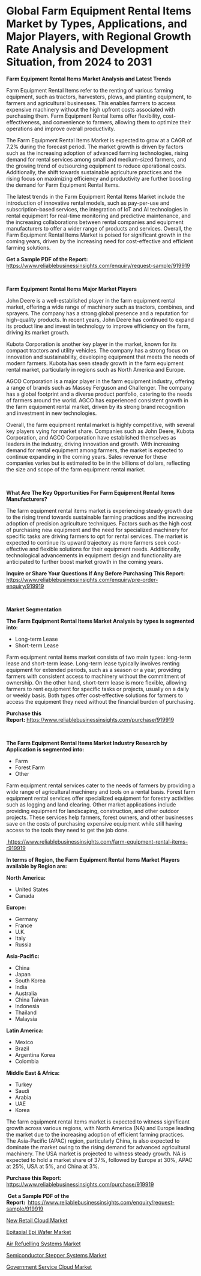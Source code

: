 <p><h1>Global Farm Equipment Rental Items Market by Types, Applications, and Major Players, with Regional Growth Rate Analysis and Development Situation, from 2024 to 2031</h1></p><p><strong>Farm Equipment Rental Items Market Analysis and Latest Trends</strong></p>
<p><p>Farm Equipment Rental Items refer to the renting of various farming equipment, such as tractors, harvesters, plows, and planting equipment, to farmers and agricultural businesses. This enables farmers to access expensive machinery without the high upfront costs associated with purchasing them. Farm Equipment Rental Items offer flexibility, cost-effectiveness, and convenience to farmers, allowing them to optimize their operations and improve overall productivity.</p><p>The Farm Equipment Rental Items Market is expected to grow at a CAGR of 7.2% during the forecast period. The market growth is driven by factors such as the increasing adoption of advanced farming technologies, rising demand for rental services among small and medium-sized farmers, and the growing trend of outsourcing equipment to reduce operational costs. Additionally, the shift towards sustainable agriculture practices and the rising focus on maximizing efficiency and productivity are further boosting the demand for Farm Equipment Rental Items.</p><p>The latest trends in the Farm Equipment Rental Items Market include the introduction of innovative rental models, such as pay-per-use and subscription-based services, the integration of IoT and AI technologies in rental equipment for real-time monitoring and predictive maintenance, and the increasing collaborations between rental companies and equipment manufacturers to offer a wider range of products and services. Overall, the Farm Equipment Rental Items Market is poised for significant growth in the coming years, driven by the increasing need for cost-effective and efficient farming solutions.</p></p>
<p><strong>Get a Sample PDF of the Report:&nbsp;</strong> <a href="https://www.reliablebusinessinsights.com/enquiry/request-sample/919919">https://www.reliablebusinessinsights.com/enquiry/request-sample/919919</a></p>
<p>&nbsp;</p>
<p><strong>Farm Equipment Rental Items Major Market Players</strong></p>
<p><p>John Deere is a well-established player in the farm equipment rental market, offering a wide range of machinery such as tractors, combines, and sprayers. The company has a strong global presence and a reputation for high-quality products. In recent years, John Deere has continued to expand its product line and invest in technology to improve efficiency on the farm, driving its market growth.</p><p>Kubota Corporation is another key player in the market, known for its compact tractors and utility vehicles. The company has a strong focus on innovation and sustainability, developing equipment that meets the needs of modern farmers. Kubota has seen steady growth in the farm equipment rental market, particularly in regions such as North America and Europe.</p><p>AGCO Corporation is a major player in the farm equipment industry, offering a range of brands such as Massey Ferguson and Challenger. The company has a global footprint and a diverse product portfolio, catering to the needs of farmers around the world. AGCO has experienced consistent growth in the farm equipment rental market, driven by its strong brand recognition and investment in new technologies.</p><p>Overall, the farm equipment rental market is highly competitive, with several key players vying for market share. Companies such as John Deere, Kubota Corporation, and AGCO Corporation have established themselves as leaders in the industry, driving innovation and growth. With increasing demand for rental equipment among farmers, the market is expected to continue expanding in the coming years. Sales revenue for these companies varies but is estimated to be in the billions of dollars, reflecting the size and scope of the farm equipment rental market.</p></p>
<p>&nbsp;</p>
<p><strong>What Are The Key Opportunities For Farm Equipment Rental Items Manufacturers?</strong></p>
<p><p>The farm equipment rental items market is experiencing steady growth due to the rising trend towards sustainable farming practices and the increasing adoption of precision agriculture techniques. Factors such as the high cost of purchasing new equipment and the need for specialized machinery for specific tasks are driving farmers to opt for rental services. The market is expected to continue its upward trajectory as more farmers seek cost-effective and flexible solutions for their equipment needs. Additionally, technological advancements in equipment design and functionality are anticipated to further boost market growth in the coming years.</p></p>
<p><strong>Inquire or Share Your Questions If Any Before Purchasing This Report:</strong> <a href="https://www.reliablebusinessinsights.com/enquiry/pre-order-enquiry/919919">https://www.reliablebusinessinsights.com/enquiry/pre-order-enquiry/919919</a></p>
<p>&nbsp;</p>
<p><strong>Market Segmentation</strong></p>
<p><strong>The Farm Equipment Rental Items Market Analysis by types is segmented into:</strong></p>
<p><ul><li>Long-term Lease</li><li>Short-term Lease</li></ul></p>
<p><p>Farm equipment rental items market consists of two main types: long-term lease and short-term lease. Long-term lease typically involves renting equipment for extended periods, such as a season or a year, providing farmers with consistent access to machinery without the commitment of ownership. On the other hand, short-term lease is more flexible, allowing farmers to rent equipment for specific tasks or projects, usually on a daily or weekly basis. Both types offer cost-effective solutions for farmers to access the equipment they need without the financial burden of purchasing.</p></p>
<p><strong>Purchase this Report:&nbsp;</strong><a href="https://www.reliablebusinessinsights.com/purchase/919919">https://www.reliablebusinessinsights.com/purchase/919919</a></p>
<p>&nbsp;</p>
<p><strong>The Farm Equipment Rental Items Market Industry Research by Application is segmented into:</strong></p>
<p><ul><li>Farm</li><li>Forest Farm</li><li>Other</li></ul></p>
<p><p>Farm equipment rental services cater to the needs of farmers by providing a wide range of agricultural machinery and tools on a rental basis. Forest farm equipment rental services offer specialized equipment for forestry activities such as logging and land clearing. Other market applications include providing equipment for landscaping, construction, and other outdoor projects. These services help farmers, forest owners, and other businesses save on the costs of purchasing expensive equipment while still having access to the tools they need to get the job done.</p></p>
<p><a href="https://www.reliablebusinessinsights.com/farm-equipment-rental-items-r919919">&nbsp;https://www.reliablebusinessinsights.com/farm-equipment-rental-items-r919919</a></p>
<p><strong>In terms of Region, the Farm Equipment Rental Items Market Players available by Region are:</strong></p>
<p>
    <p> <strong> North America: </strong>
        <ul>
            <li>United States</li>
            <li>Canada</li>
        </ul>
        </p> 
    <p> <strong> Europe: </strong>
        <ul>
            <li>Germany</li>
            <li>France</li>
            <li>U.K.</li>
            <li>Italy</li>
            <li>Russia</li>
        </ul>
        </p> 
    <p> <strong> Asia-Pacific: </strong>
        <ul>
            <li>China</li>
            <li>Japan</li>
            <li>South Korea</li>
            <li>India</li>
            <li>Australia</li>
            <li>China Taiwan</li>
            <li>Indonesia</li>
            <li>Thailand</li>
            <li>Malaysia</li>
        </ul>
        </p> 
    <p> <strong> Latin America: </strong>
        <ul>
            <li>Mexico</li>
            <li>Brazil</li>
            <li>Argentina Korea</li>
            <li>Colombia</li>
        </ul>
        </p> 
    <p> <strong> Middle East & Africa: </strong>
        <ul>
            <li>Turkey</li>
            <li>Saudi</li>
            <li>Arabia</li>
            <li>UAE</li>
            <li>Korea</li>
        </ul>
    </p>
    </p>
<p><p>The farm equipment rental items market is expected to witness significant growth across various regions, with North America (NA) and Europe leading the market due to the increasing adoption of efficient farming practices. The Asia-Pacific (APAC) region, particularly China, is also expected to dominate the market owing to the rising demand for advanced agricultural machinery. The USA market is projected to witness steady growth. NA is expected to hold a market share of 37%, followed by Europe at 30%, APAC at 25%, USA at 5%, and China at 3%.</p></p>
<p><strong>Purchase this Report: </strong><a href="https://www.reliablebusinessinsights.com/purchase/919919">https://www.reliablebusinessinsights.com/purchase/919919</a></p>
<p>&nbsp;<strong>Get a Sample PDF of the Report:&nbsp;&nbsp;</strong><a href="https://www.reliablebusinessinsights.com/enquiry/request-sample/919919">https://www.reliablebusinessinsights.com/enquiry/request-sample/919919</a></p>
<p><strong></strong></p>
<p><p><a href="https://github.com/graysonwolfe1913/Market-Research-Report-List-1/blob/main/new-retail-cloud-market.md">New Retail Cloud Market</a></p><p><a href="https://www.linkedin.com/pulse/global-epitaxial-epi-wafer-industry-types-applications-market-jpqhe?trackingId=QSR68qtORW6IsqBokmkNFQ%3D%3D">Epitaxial Epi Wafer Market</a></p><p><a href="https://github.com/seamusocallaghan/Market-Research-Report-List-1/blob/main/air-refuelling-systems-market.md">Air Refuelling Systems Market</a></p><p><a href="https://www.linkedin.com/pulse/semiconductor-stepper-systems-industry-analysis-report-its-jqdve?trackingId=%2FwYl8PO1QoGTEm1Byo3FKw%3D%3D">Semiconductor Stepper Systems Market</a></p><p><a href="https://github.com/lnamivez37/Market-Research-Report-List-1/blob/main/government-service-cloud-market.md">Government Service Cloud Market</a></p></p>